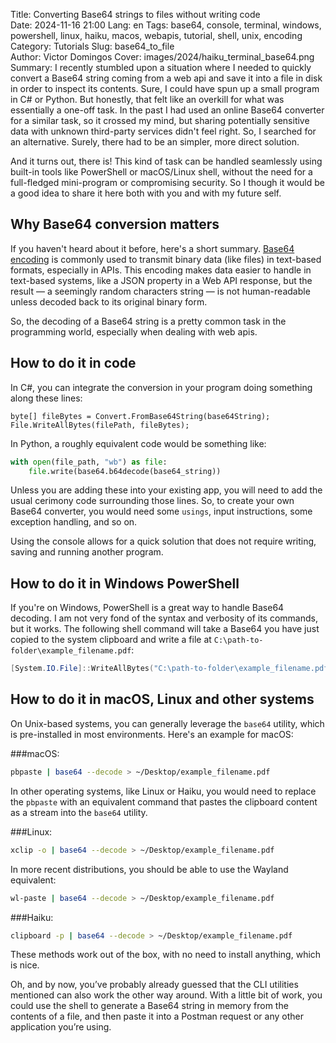 Title: Converting Base64 strings to files without writing code  
Date: 2024-11-16 21:00
Lang: en
Tags: base64, console, terminal, windows, powershell, linux, haiku, macos, webapis, tutorial, shell, unix, encoding
Category: Tutorials
Slug: base64_to_file  
Author: Victor Domingos
Cover: images/2024/haiku_terminal_base64.png
Summary: I recently stumbled upon a situation where I needed to quickly convert a Base64 string coming from a web api and save it into a file in disk in order to inspect its contents. Sure, I could have spun up a small program in C# or Python. But honestly, that felt like an overkill for what was essentially a one-off task. In the past I had used an online Base64 converter for a similar task, so it crossed my mind, but sharing potentially  sensitive data with unknown third-party services didn't feel right. So, I searched for an alternative. Surely, there had to be an simpler, more direct solution.

And it turns out, there is! This kind of task can be handled seamlessly using built-in tools like PowerShell or macOS/Linux shell, without the need for a full-fledged mini-program or compromising security. So I though it would be a good idea to share it here both with you and with my future self.  

## Why Base64 conversion matters

If you haven't heard about it before, here's a short summary. [Base64 encoding](https://en.wikipedia.org/wiki/Base64) is commonly used to transmit binary data (like files) in text-based formats, especially in APIs. This encoding makes data easier to handle in text-based systems, like a JSON property in a Web API response, but the result — a seemingly random characters string — is not human-readable unless decoded back to its original binary form. 

So, the decoding of a Base64 string is a pretty common task in the programming world, especially when dealing with web apis.

## How to do it in code

In C#, you can integrate the conversion in your program doing something along these lines:

```Csharp
byte[] fileBytes = Convert.FromBase64String(base64String);
File.WriteAllBytes(filePath, fileBytes);
```

In Python, a roughly equivalent code would be something like:

```Python
with open(file_path, "wb") as file:
    file.write(base64.b64decode(base64_string))
```

Unless you are adding these into your existing app, you will need to add the usual cerimony code surrounding those lines. So, to create your own Base64 converter, you would need some `usings`, input instructions, some exception handling, and so on.

Using the console allows for a quick solution that does not require writing, saving and running another program.

## How to do it in Windows PowerShell

If you're on Windows, PowerShell is a great way to handle Base64 decoding. I am not very fond of the syntax and verbosity of its commands, but it works. The following shell command will take a Base64 you have just copied to the system clipboard and write a file at `C:\path-to-folder\example_filename.pdf`:

```powershell
[System.IO.File]::WriteAllBytes("C:\path-to-folder\example_filename.pdf", [System.Convert]::FromBase64String((Get-Clipboard)))
```  

## How to do it in macOS, Linux and other systems

On Unix-based systems, you can generally leverage the `base64` utility, which is pre-installed in most environments. Here's an example for macOS:

###macOS:
```bash
pbpaste | base64 --decode > ~/Desktop/example_filename.pdf
```  

In other operating systems, like Linux or Haiku, you would need to replace the `pbpaste` with an equivalent command that pastes the clipboard content as a stream into the `base64` utility.

###Linux:
```bash
xclip -o | base64 --decode > ~/Desktop/example_filename.pdf
```  

In more recent distributions, you should be able to use the Wayland equivalent:
```bash
wl-paste | base64 --decode > ~/Desktop/example_filename.pdf
```  

###Haiku:
```bash
clipboard -p | base64 --decode > ~/Desktop/example_filename.pdf
```  

These methods work out of the box, with no need to install anything, which is nice.

Oh, and by now, you’ve probably already guessed that the CLI utilities mentioned can also work the other way around. With a little bit of work, you could use the shell to generate a Base64 string in memory from the contents of a file, and then paste it into a Postman request or any other application you’re using.